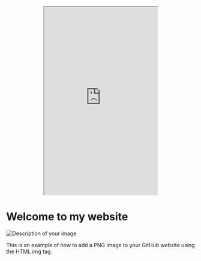 <style>
  /* Center align the iframe */
  iframe {
    display: block;
    margin: 0 auto;
  }
</style>

<iframe src="https://mentalcanvas.com/vm/tr7fbzu/scene/" style="width:60%; height:500px;"></iframe>

<!DOCTYPE html>
<html>
<head>
	<title>My Website</title>
</head>
<body>
	<h1>Welcome to my website</h1>
	<img src="https://github.com/your-username/your-repository-name/raw/main/path/to/your/image.png" alt="Description of your image">
	<p>This is an example of how to add a PNG image to your GitHub website using the HTML img tag.</p>
</body>
</html>
